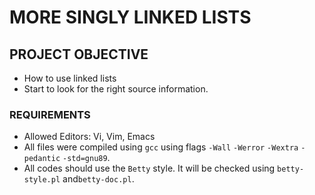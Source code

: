 # MORE SINGLY LINKED LISTS

## PROJECT OBJECTIVE
* How to use linked lists
* Start to look for the right source information.

### REQUIREMENTS
* Allowed Editors: Vi, Vim, Emacs
* All files were compiled using `gcc` using flags `-Wall` `-Werror` `-Wextra` `-pedantic` `-std=gnu89`.
* All codes should use the `Betty` style. It will be checked using `betty-style.pl` and`betty-doc.pl`.
